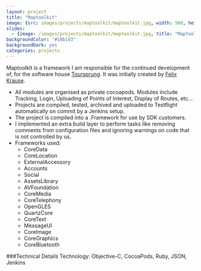 ```yaml
---
layout: project
title: "Maptoolkit"
image: {src: images/projects/maptoolkit/maptoolkit.jpg, width: 500, height: 281, title: "Maptoolkit Screenshots"}
slides:
  - {image: /images/projects/maptoolkit/maptoolkit.jpg, title: "Maptoolkit Overview"}
backgroundColor: "#18b1d3"
backgroundDark: yes
categories: projects
---
```


Maptoolkit is a framework I am responsible for the continued development of, for the software house [Toursprung](http://toursprung.com). It was initially created by [Felix Krause](http://felixkrause.at/).

<p>
	<ul>
		<li>All modules are organised as private cocoapods. Modules include Tracking, Login, Uploading of Points of Interest, Display of Routes, etc…</li>
		<li>Projects are compiled, tested, archived and uploaded to Testflight automatically on commit by a Jenkins setup.</li>
		<li>The project is compiled into a .Framework for use by SDK customers.</li>
		<li>I implemented an extra build layer to perform tasks like removing comments from configuration files and ignoring warnings on code that is not controlled by us.</li>
		<li>Frameworks used: 
			<ul>
				<li>CoreData</li>
				<li>CoreLocation</li>
				<li>ExternalAccessory</li>
				<li>Accounts</li>
				<li>Social</li>
				<li>AssetsLibrary</li>
				<li>AVFoundation</li>
				<li>CoreMedia</li>
				<li>CoreTelephony</li>
				<li>OpenGLES</li>
				<li>QuartzCore</li>
				<li>CoreText</li>
				<li>MessageUI</li>
				<li>CoreImage</li>
				<li>CoreGraphics</li>
				<li>CoreBluetooth</li>
			</ul>
		</li>
	</ul>
</p>

###Technical Details
Technology: Objective-C, CocoaPods, Ruby, JSON, Jenkins
